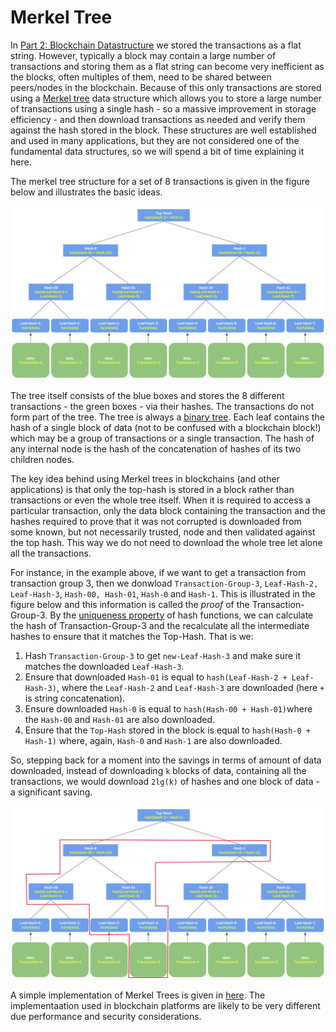 # Merkel Tree

In [Part 2: Blockchain Datastructure](./bc_proto_blockchain_ds.md) we stored the transactions as a flat string. However, typically a block may contain a large number of transactions and storing them as a flat string can become very inefficient as the blocks, often multiples of them, need to be shared between peers/nodes in the blockchain. Because of this only transactions are stored using a [Merkel tree](https://en.wikipedia.org/wiki/Merkle_tree) data structure which allows you to store a large number of transactions using a single hash - so a massive improvement in storage efficiency - and then download transactions as needed and verify them against the hash stored in the block. These structures are well established and used in many applications, but they are not considered one of the fundamental data structures, so we will spend a bit of time explaining it here.

The merkel tree structure for a set of 8 transactions is given in the figure below and illustrates the basic ideas.

![Merkel Tree](./figures/merkel_tree.png)

The tree itself consists of the blue boxes and stores the 8 different transactions - the green boxes - via their hashes. The transactions do not form part of the tree. The tree is always a [binary tree](https://en.wikipedia.org/wiki/Binary_tree). Each leaf contains the hash of a single block of data (not to be confused with a blockchain block!) which may be a group of transactions or a single transaction. The hash of any internal node is the hash of the concatenation of hashes of its two children nodes.

The key idea behind using Merkel trees in blockchains (and other applications) is that only the top-hash is stored in a block rather than transactions or even the whole tree itself. When it is required to access a particular transaction, only the data block containing the transaction and the hashes required to prove that it was not corrupted is downloaded from some known, but not necessarily trusted, node and then validated against the top hash. This way we do not need to download the whole tree let alone all the transactions.

For instance, in the example above, if we want to get a transaction from transaction group 3, then we donwload `Transaction-Group-3`, `Leaf-Hash-2, Leaf-Hash-3`, `Hash-00, Hash-01`, `Hash-0` and `Hash-1`. This is illustrated in the figure below and this information is called the _proof_ of the Transaction-Group-3. By the [uniqueness property](./blockchain_ds.md###uniqueness-of-hash-functions) of hash functions, we can calculate the hash of Transaction-Group-3 and the recalculate all the intermediate hashes to ensure that it matches the Top-Hash. That is we:

1. Hash `Transaction-Group-3` to get `new-Leaf-Hash-3` and make sure it matches the downloaded `Leaf-Hash-3`.
2. Ensure that downloaded `Hash-01` is equal to `hash(Leaf-Hash-2 + Leaf-Hash-3)`, where the `Leaf-Hash-2` and `Leaf-Hash-3` are downloaded (here `+` is string concatenation).
3. Ensure downloaded `Hash-0` is equal to `hash(Hash-00 + Hash-01)`where the `Hash-00` and `Hash-01` are also downloaded.
4. Ensure that the `Top-Hash` stored in the block is equal to `hash(Hash-0 + Hash-1)` where, again, `Hash-0` and `Hash-1` are also downloaded.

So, stepping back for a moment into the savings in terms of amount of data downloaded, instead of downloading `k` blocks of data, containing all the transactions, we would download `2lg(k)` of hashes and one block of data - a significant saving.

![Merkel Tree Load](./figures/merkel_tree_load.png)

A simple implementation of Merkel Trees is given in [here](../blockchain_proto/merkel_tree.py). The implementaation used in blockchain platforms are likely to be very different due performance and security considerations.
